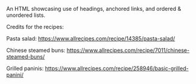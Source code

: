 An HTML showcasing use of headings, anchored links, and ordered & unordered lists.

Credits for the recipes:

Pasta salad: https://www.allrecipes.com/recipe/14385/pasta-salad/

Chinese steamed buns: https://www.allrecipes.com/recipe/7011/chinese-steamed-buns/

Grilled paninis: https://www.allrecipes.com/recipe/258946/basic-grilled-panini/